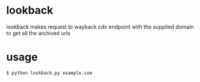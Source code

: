 # lookback
lookback makes request to wayback cdx endpoint with the supplied domain to get all the archived urls

# usage

` $ python lookback.py example.com `
